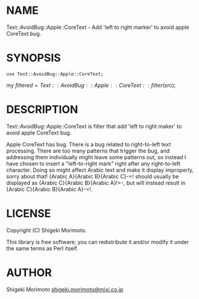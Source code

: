 # NAME

Text::AvoidBug::Apple::CoreText - Add 'left to right marker' to avoid apple CoreText bug.

# SYNOPSIS

    use Text::AvoidBug::Apple::CoreText;

my $filtered = Text::AvoidBug::Apple::CoreText::filter($src);

# DESCRIPTION

Text::AvoidBug::Apple::CoreText is filter that add 'left to right maker' to avoid apple CoreText bug.

Apple CoreText has bug.
There is a bug related to right-to-left text processing.
There are too many patterns that trigger the bug, and addressing them individually might leave some patterns out, so instead I have chosen to insert a "left-to-right mark" right after any right-to-left character.
Doing so might affect Arabic text and make it display improperly, sorry about that!
{Arabic A}{Arabic B}{Arabic C}-=! should usually be displayed as {Arabic C}{Arabic B}{Arabic A}!=-, but will instead result in {Arabic C}{Arabic B}{Arabic A}-=!.

# LICENSE

Copyright (C) Shigeki Morimoto.

This library is free software; you can redistribute it and/or modify
it under the same terms as Perl itself.

# AUTHOR

Shigeki Morimoto <shigeki.morimoto@mixi.co.jp>
